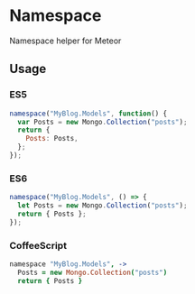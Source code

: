 # Namespace

Namespace helper for Meteor

## Usage

### ES5

```js
namespace("MyBlog.Models", function() {
  var Posts = new Mongo.Collection("posts");
  return {
    Posts: Posts,
  };
});
```

### ES6

```js
namespace("MyBlog.Models", () => {
  let Posts = new Mongo.Collection("posts");
  return { Posts };
});
```

### CoffeeScript

```coffee
namespace "MyBlog.Models", ->
  Posts = new Mongo.Collection("posts")
  return { Posts }
```
